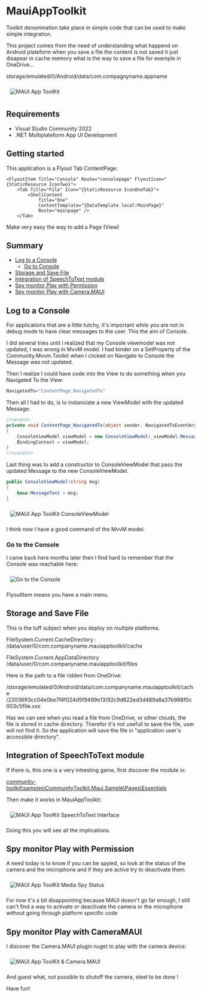 ﻿# MauiAppToolkit

Toolkit denomination take place in simple code that can be used to make simple integration.

This project comes from the need of understanding what happend on Android plateform
when you save a file the content is not saved it just disapear in cache memory
what is the way to save a file for exemple in OneDrive...

storage/emulated/0/Android/data/com.compagnyname.appname

<img style="margin: 10px" src="Images/2023-06-02_09h49_46.png" alt="MAUI App ToolKit" />

## Requirements

- Visual Studio Community 2022
- .NET Multiplateform App UI Development

## Getting started

This application is a Flyout Tab ContentPage:

```xaml
<FlyoutItem Title="Console" Route="consolepage" FlyoutIcon="{StaticResource IconTwo}">
    <Tab Title="File" Icon="{StaticResource IconOneTab}">
        <ShellContent
            Title="One"
            ContentTemplate="{DataTemplate local:MainPage}"
            Route="mainpage" />
    </Tab>
```

Make very easy the way to add a Page (View)

## Summary

- [Log to a Console](#Log-to-a-Console)
    - [Go to Console](https://github.com/mabyre/MauiAppToolkit#go-to-the-console)
- [Storage and Save File](#Storage-and-Save-File)
- [Integration of SpeechToText module](#Integration-of-SpeechToText-module)
- [Spy monitor Play with Permission](#Spy-monitor-Play-with-Permission)
- [Spy monitor Play with Camera.MAUI](#Spy-monitor-Play-with-CameraMAUI)

## Log to a Console

For applications that are a little tutchy, it's important while you are not in debug mode to have clear messages to the user. This the aim of Console.

I did several tries until I realized that my Console viewmodel was not updated, I was wrong in MvvM model.
I had binder on a SetProperty of the Community.Mvvm.Toolkit when I clicked on Navigate to Console 
the Message was not updated.

Then I realize I could have code into the View to do something when you Navigated To the View:

```csharp
NavigatedTo="ContentPage_NavigatedTo"
```

Then all I had to do, is to instanciate a new ViewModel with the updated Message:

```csharp
//<event>
private void ContentPage_NavigatedTo(object sender, NavigatedToEventArgs e)
{
    ConsoleViewModel viewModel = new ConsoleViewModel(_viewModel.MessageText);
    BindingContext = viewModel;
}
//</event>
```

Last thing was to add a constructor to ConsoleViewModel that pass the updated Message to the new ConsoleViewModel.

```csharp
public ConsoleViewModel(string msg)
{
    base.MessageText = msg;
}
```

<img style="margin: 10px" src="Images/2023-05-17_15h28_45.png" alt="MAUI App ToolKit ConsoleViewModel" />

I think now I have a good command of the MvvM model.

### Go to the Console

I came back here months later then I find hard to remember that the Console was reachable here:

<img style="margin: 10px" src="Images/2023-09-20_16h58_06.png" alt="Go to the Console" />

FlyoutItem means you have a main menu.

## Storage and Save File

This is the tuff subject when you deploy on multiple platforms.

FileSystem.Current.CacheDirectory :
/data/user/0/com.companyname.mauiapptoolkit/cache

FileSystem.Current.AppDataDirectory
/data/user/0/com.companyname.mauiapptoolkit/files

Here is the path to a file ridden from OneDrive: 

/storage/emulated/0/Android/data/com.companyname.mauiapptoolkit/cache
/2203693cc04e0be7f4f024d5f9499e13/92c9d622ed3d489a8a37b988f0c003c1/file.xxx

Has we can see when you read a file from OneDrive, or other clouds, the file is stored in cache directory. 
Therefor it's not usefull to save the file, user will not find it. 
So the application will save the file in "application user's accessible directory".

## Integration of SpeechToText module

If there is, this one is a very intresting game, first discover the module in:

[community-toolkit\samples\CommunityToolkit.Maui.Sample\Pages\Essentials](https://github.com/CommunityToolkit/Maui/tree/main/samples/CommunityToolkit.Maui.Sample/Pages/Essentials)

Then make it works in MauiAppToolkit:

<img style="margin: 10px" src="Images/2023-06-01_18h26_41.png" alt="MAUI App ToolKit SpeechToText Interface" />

Doing this you will see all the implications.

## Spy monitor Play with Permission

A need today is to know if you can be spyied, so look at the status of the camera and the microphone and if they are active try to deactivate them.

<img style="margin: 10px" src="Images/2023-06-13_16h42_51.png" alt="MAUI App ToolKit Media Spy Status" />

For now it's a bit disappointing because MAUI doesn't go far enough, I still can't find a way to activate or deactivate the camera or the microphone without going through platform specific code

## Spy monitor Play with CameraMAUI

I discover the Camera.MAUI plugin nuget to play with the camera device:

<img style="margin: 10px" src="Images/2023-06-14_18h17_23.png" alt="MAUI App ToolKit & Camera.MAUI" />

And guest what, not possible to shutoff the camera, steel to be done !

Have fun!
